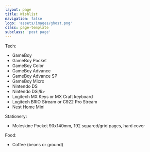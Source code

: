```yaml
---
layout: page
title: Wishlist
navigation: false
logo: 'assets/images/ghost.png'
class: page-template
subclass: 'post page'
---
```


<p>
    Tech:
    <ul>
        <li>GameBoy</li>
        <li>GameBoy Pocket</li>
        <li>GameBoy Color</li>
        <li>GameBoy Advance</li>
        <li>GameBoy Advance SP</li>
        <li>GameBoy Micro</li>
        <li>Nintendo DS</li>
        <li>Nintendo DSi/li>
        <li>Logitech MX Keys or MX Craft keyboard</li>
        <li>Logitech BRIO Stream or C922 Pro Stream</li>
        <li>Nest Home Mini</li>
    </ul>
</p>
<p>
    Stationery:
    <ul>
        <li>Moleskine Pocket 90x140mm, 192 squared/grid pages, hard cover</li>
    </ul>
</p>
<p>
    Food:
    <ul>
        <li>Coffee (beans or ground)</li>
    </ul>
</p>
